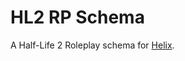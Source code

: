 
# HL2 RP Schema
A Half-Life 2 Roleplay schema for [Helix](https://github.com/nebulouscloud/helix).
